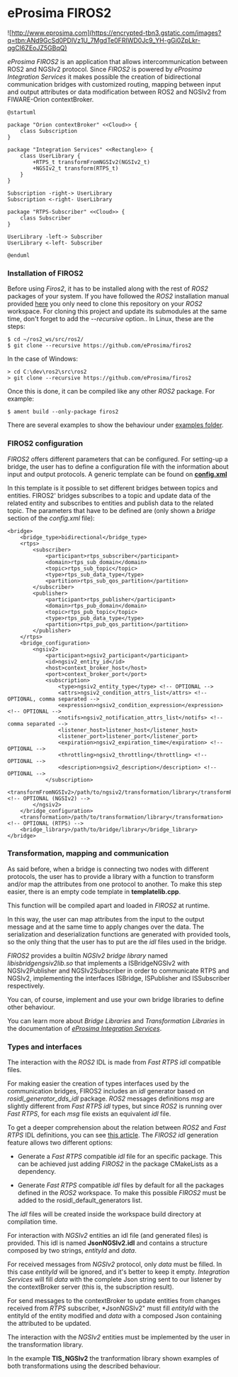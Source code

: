 # eProsima FIROS2
![http://www.eprosima.com](https://encrypted-tbn3.gstatic.com/images?q=tbn:ANd9GcSd0PDlVz1U_7MgdTe0FRIWD0Jc9_YH-gGi0ZpLkr-qgCI6ZEoJZ5GBqQ) 

*eProsima FIROS2* is an application that allows intercommunication between ROS2 and NGSIv2 protocol. 
Since *FIROS2* is powered by *eProsima Integration Services* it makes possible the creation of bidirectional communication bridges with customized routing, mapping between input and output attributes or data modification between ROS2 and NGSIv2 from FIWARE-Orion contextBroker.

```plantuml
@startuml

package "Orion contextBroker" <<Cloud>> {
    class Subscription
}

package "Integration Services" <<Rectangle>> {
    class UserLibrary {
        +RTPS_t transformFromNGSIv2(NGSIv2_t)
        +NGSIv2_t transform(RTPS_t)
    }
}

Subscription -right-> UserLibrary
Subscription <-right- UserLibrary

package "RTPS-Subscriber" <<Cloud>> {
    class Subscriber
}

UserLibrary -left-> Subscriber
UserLibrary <-left- Subscriber

@enduml
```

### Installation of FIROS2

Before using *Firos2*, it has to be installed along with the rest of *ROS2* packages of your system. If you have followed the *ROS2* installation manual provided [here](https://github.com/ros2/ros2/wiki/Installation) you only need to clone this repository on your *ROS2* workspace. For cloning this project and update its submodules at the same time, don't forget to add the *--recursive* option.. In Linux, these are the steps:

    $ cd ~/ros2_ws/src/ros2/
    $ git clone --recursive https://github.com/eProsima/firos2

In the case of Windows:

    > cd C:\dev\ros2\src\ros2
    > git clone --recursive https://github.com/eProsima/firos2


Once this is done, it can be compiled like any other *ROS2* package. For example:


    $ ament build --only-package firos2


	
There are several examples to show the behaviour under [examples folder](https://github.com/eProsima/firos2/examples).

### FIROS2 configuration

*FIROS2* offers different parameters that can be configured. For setting-up a bridge, the user has to define a configuration file with the information about input and output protocols. A generic template can be found on [**config.xml**](https://github.com/eProsima/firos2/blob/master/resource/config.xml)

In this template is it possible to set different bridges between topics and entities. FIROS2' bridges subscribes to a topic and update data of the related entity and subscribes to entities and publish data to the related topic. The parameters that have to be defined are (only shown a *bridge* section of the *config.xml* file):

	

    <bridge>
        <bridge_type>bidirectional</bridge_type>
        <rtps>
            <subscriber>
                <participant>rtps_subscriber</participant>
                <domain>rtps_sub_domain</domain>
                <topic>rtps_sub_topic</topic>
                <type>rtps_sub_data_type</type>
                <partition>rtps_sub_qos_partition</partition>
            </subscriber>
            <publisher>
                <participant>rtps_publisher</participant>
                <domain>rtps_pub_domain</domain>
                <topic>rtps_pub_topic</topic>
                <type>rtps_pub_data_type</type>
                <partition>rtps_pub_qos_partition</partition>
            </publisher>
        </rtps>
        <bridge_configuration>
            <ngsiv2>
                <participant>ngsiv2_participant</participant>
                <id>ngsiv2_entity_id</id>
                <host>context_broker_host</host>
                <port>context_broker_port</port>
                <subscription>
                    <type>ngsiv2_entity_type</type> <!-- OPTIONAL -->
                    <attrs>ngsiv2_condition_attrs_list</attrs> <!-- OPTIONAL, comma separated -->
                    <expression>ngsiv2_condition_expression</expression> <!-- OPTIONAL -->
                    <notifs>ngsiv2_notification_attrs_list</notifs> <!-- comma separated -->
                    <listener_host>listener_host</listener_host>
                    <listener_port>listener_port</listener_port>
                    <expiration>ngsiv2_expiration_time</expiration> <!-- OPTIONAL -->
                    <throttling>ngsiv2_throttling</throttling> <!-- OPTIONAL -->
                    <description>ngsiv2_description</description> <!-- OPTIONAL -->
                </subscription>
                <transformFromNGSIv2>/path/to/ngsiv2/transformation/library</transformFromNGSIv2> <!-- OPTIONAL (NGSIv2) -->
            </ngsiv2>
        </bridge_configuration>
        <transformation>/path/to/transformation/library</transformation>  <!-- OPTIONAL (RTPS) -->
        <bridge_library>/path/to/bridge/library</bridge_library>
    </bridge>


### Transformation, mapping and communication

As said before, when a bridge is connecting two nodes with different protocols, the user has to provide a library with a function to transform and/or map the attributes from one protocol to another. To make this step easier, there is an empty code template in **templatelib.cpp**.

This function will be compiled apart and loaded in *FIROS2* at runtime.

In this way, the user can map attributes from the input to the output message and at the same time to apply changes over the data. The serialization and deserialization functions are generated with provided tools, so the only thing that the user has to put are the *idl* files used in the bridge.

*FIROS2* provides a builtin *NGSIv2 bridge library* named *libisbridgengsiv2lib.so* that implements a ISBridgeNGSIv2 with NGSIv2Publisher and NGSIv2Subscriber in order to communicate RTPS and NGSIv2, implementing the interfaces ISBridge, ISPublisher and ISSubscriber respectively.

You can, of course, implement and use your own bridge libraries to define other behaviour.

You can learn more about *Bridge Libraries* and *Transformation Libraries* in the documentation of *[eProsima Integration Services](https://github.com/eProsima/Integration-Services)*.

### Types and interfaces

The interaction with the *ROS2* IDL is made from *Fast RTPS* *idl* compatible files.

For making easier the creation of types interfaces used by the communication bridges, FIROS2 includes an *idl* generator based on *rosidl_generator_dds_idl* package. *ROS2* messages definitions *msg* are slightly different from *Fast RTPS* *idl* types, but since *ROS2* is running over *Fast RTPS*, for each *msg* file exists an equivalent *idl* file.

[//]: # (Add ? .. image:: images/firos2_idl.png :align: center)

To get a deeper comprehension about the relation between *ROS2* and *Fast RTPS* IDL definitions, you can see [this article](http://design.ros2.org/articles/mapping_dds_types.html). The *FIROS2* *idl* generation feature allows two different options:

- Generate a *Fast RTPS* compatible *idl* file for an specific package. This can be achieved just adding *FIROS2* in the package CMakeLists as a dependency.

[//]: # (Add ? .. image:: images/idl_specific.png :align: center)

- Generate *Fast RTPS* compatible *idl* files by default for all the packages defined in the *ROS2* workspace. To make this possible *FIROS2* must be added to the rosidl_default_generators list.

[//]: # (Add ? .. image:: images/idl_default.png  :align: center)

The *idl* files will be created inside the workspace build directory at compilation time.

For interaction with *NGSIv2* entities an idl file (and generated files) is provided. This idl is named **JsonNGSIv2.idl** and contains a structure composed by two strings, *entityId* and *data*.

For received messages from *NGSIv2* protocol, only *data* must be filled. In this case *entityId* will be ignored, and it's better to keep it empty.
*Integration Services* will fill *data* with the complete Json string sent to our listener by the contextBroker server (this is, the subscription result).

For send messages to the contextBroker to update entities from changes received from *RTPS* subscriber, *JsonNGSIv2" must fill *entityId* with the entityId of the entity modified and *data* with a composed Json containing the attributed to be updated.

The interaction with the *NGSIv2* entities must be implemented by the user in the transformation library.

In the example **TIS_NGSIv2** the tranformation library shown examples of both transformations using the described behaviour.
